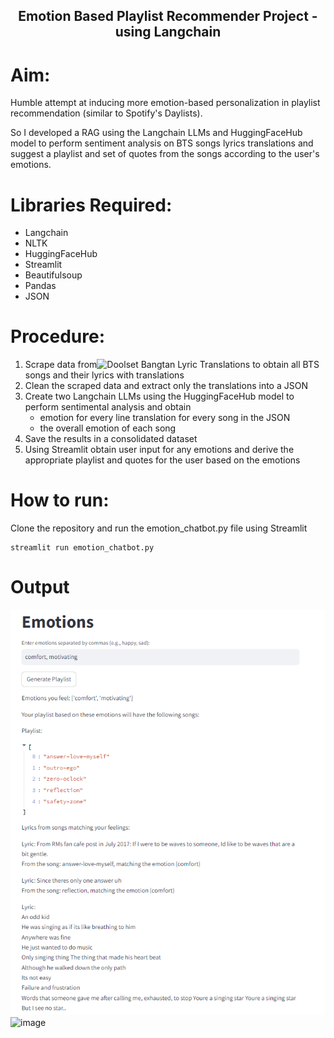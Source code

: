 <h2 align="center"> Emotion Based Playlist Recommender Project - using Langchain</h2>

# Aim: 

Humble attempt at inducing more emotion-based personalization in playlist recommendation (similar to Spotify's Daylists). 

So I developed a RAG using the Langchain LLMs and HuggingFaceHub model to perform sentiment analysis on BTS songs lyrics translations and suggest a playlist and set of quotes from the songs according to the user's emotions.

# Libraries Required:
- Langchain 
- NLTK
- HuggingFaceHub
- Streamlit
- Beautifulsoup
- Pandas
- JSON

# Procedure:
1. Scrape data from![Doolset Bangtan Lyric Translations](https://doolsetbangtan.wordpress.com/) to obtain all BTS songs and their lyrics with translations
2. Clean the scraped data and extract only the translations into a JSON
3. Create two Langchain LLMs using the HuggingFaceHub model to perform sentimental analysis and obtain
    - emotion for every line translation for every song in the JSON
    - the overall emotion of each song
5. Save the results in a consolidated dataset
6. Using Streamlit obtain user input for any emotions and derive the appropriate playlist and quotes for the user based on the emotions

# How to run:

Clone the repository and run the emotion_chatbot.py file using Streamlit 
```
streamlit run emotion_chatbot.py
```

# Output
![Streamlit Output](https://github.com/HarshiniR4/Lyric_LLM_Project/blob/main/output/Streamlit%20Recommendation%20output%201.png)
![image](https://github.com/HarshiniR4/Lyric_LLM_Project/assets/59364581/9d80d909-64ac-477c-8fa1-88bfe7b29341)

